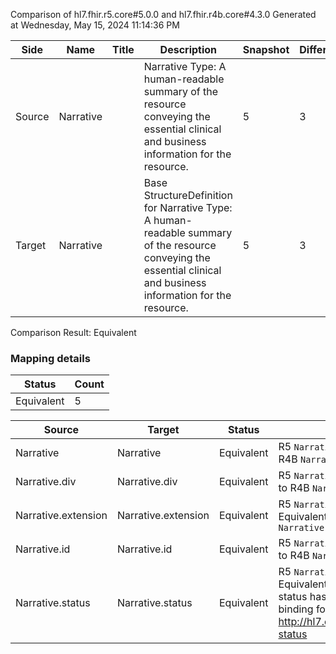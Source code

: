Comparison of hl7.fhir.r5.core#5.0.0 and hl7.fhir.r4b.core#4.3.0
Generated at Wednesday, May 15, 2024 11:14:36 PM

| Side | Name | Title | Description | Snapshot | Differential |
| --- | --- | --- | --- | --- | --- |
| Source | Narrative |  | Narrative Type: A human-readable summary of the resource conveying the essential clinical and business information for the resource. | 5 | 3 |
| Target | Narrative |  | Base StructureDefinition for Narrative Type: A human-readable summary of the resource conveying the essential clinical and business information for the resource. | 5 | 3 |


Comparison Result: Equivalent


### Mapping details

| Status | Count |
| ------ | ----- |
Equivalent | 5 |


| Source | Target | Status | Message |
| ------ | ------ | ------ | ------- |
| Narrative | Narrative | Equivalent | R5 `Narrative` maps as Equivalent to R4B `Narrative` |
| Narrative.div | Narrative.div | Equivalent | R5 `Narrative.div` maps as Equivalent to R4B `Narrative.div` |
| Narrative.extension | Narrative.extension | Equivalent | R5 `Narrative.extension` maps as Equivalent to R4B `Narrative.extension` |
| Narrative.id | Narrative.id | Equivalent | R5 `Narrative.id` maps as Equivalent to R4B `Narrative.id` |
| Narrative.status | Narrative.status | Equivalent | R5 `Narrative.status` maps as Equivalent to R4B `Narrative.status` - status has compatible required binding for code type: http://hl7.org/fhir/ValueSet/narrative-status|5.0.0 and http://hl7.org/fhir/ValueSet/narrative-status|4.3.0 (Equivalent) |

